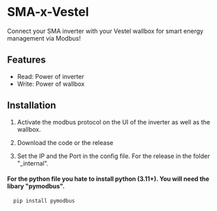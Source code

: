 # SMA-x-Vestel
Connect your SMA inverter with your Vestel wallbox for smart energy management via Modbus!
## Features

- Read: Power of inverter
- Write: Power of wallbox

## Installation

1. Activate the modbus protocol on the UI of the inverter as well as the wallbox.

2. Download the code or the release

3. Set the IP and the Port in the config file. For the release in the folder "_internal".

#### For the python file you hate to install python (3.11+). You will need the libary "pymodbus".
```bash
  pip install pymodbus 
```
